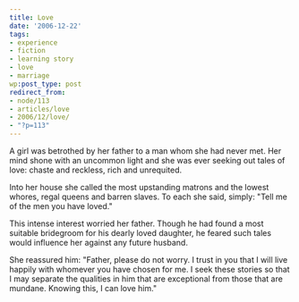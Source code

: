 ```yaml
---
title: Love
date: '2006-12-22'
tags:
- experience
- fiction
- learning story
- love
- marriage
wp:post_type: post
redirect_from:
- node/113
- articles/love
- 2006/12/love/
- "?p=113"
---
```


A girl was betrothed by her father to a man whom she had never met. Her mind shone with an uncommon light and she was ever seeking out tales of love: chaste and reckless, rich and unrequited.

Into her house she called the most upstanding matrons and the lowest whores, regal queens and barren slaves. To each she said, simply: "Tell me of the men you have loved."

This intense interest worried her father. Though he had found a most suitable bridegroom for his dearly loved daughter, he feared such tales would influence her against any future husband.

She reassured him: "Father, please do not worry. I trust in you that I will live happily with whomever you have chosen for me. I seek these stories so that I may separate the qualities in him that are exceptional from those that are mundane. Knowing this, I can love him."
